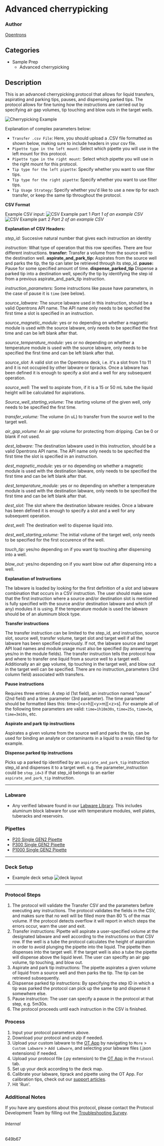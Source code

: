 # Advanced cherrypicking

### Author
[Opentrons](https://opentrons.com/)



## Categories
* Sample Prep
	* Advanced cherrypicking

## Description

This is an advanced cherrypicking protocol that allows for liquid transfers, aspirating and parking tips, pauses, and dispensing parked tips. The protocol allows for fine tuning how the instructions are carried out by specifying air gap volumes, tip touching and blow outs in the target wells.

![Cherrypicking Example](https://opentrons-protocol-library-website.s3.amazonaws.com/custom-README-images/cherrypicking/cherrypicking_example.png)

Explanation of complex parameters below:

* `Transfer .csv File`: Here, you should upload a .CSV file formatted as shown below, making sure to include headers in your csv file.
* `Pipette type in the left mount`: Select which pipette you will use in the left mount for this protocol.
* `Pipette type in the right mount`: Select which pipette you will use in the right mount for this protocol.
* `Tip type for the left pipette`: Specify whether you want to use filter tips.
* `Tip type for the right pipette`: Specify whether you want to use filter tips.
* `Tip Usage Strategy`: Specify whether you'd like to use a new tip for each transfer, or keep the same tip throughout the protocol.


**CSV Format**

Example CSV input:
![CSV Example part 1](https://opentrons-protocol-library-website.s3.amazonaws.com/custom-README-images/649b67/CSV_part1.png)
*Part 1 of an example CSV*
![CSV Example part 2](https://opentrons-protocol-library-website.s3.amazonaws.com/custom-README-images/649b67/CSV_part2.png)
*Part 2 of an example CSV*


**Explanation of CSV Headers:**

*step_id:* Succesive natural number that gives each instruction an identity

*instruction:* What type of operation that this row specifies. There are four different instructions. **transfer:** Transfer a volume from the source well to the destination well. **aspirate_and_park_tip:** Aspirates from the source well and parks the tip, the tip can later be retrieved through its step_id. **pause:** Pause for some specified amount of time. **dispense_parked_tip** Dispense a parked tip into a destination well, specify the tip by identifying the step id from a previous aspirate_and_park_tip instruction.

*instruction_parameters:* Some instructions like pause have parameters, in the case of pause it is `time` (see below).

*source_labware:* The source labware used in this instruction, should be a valid Opentrons API name. The API name only needs to be specified the first time a slot is specified in an instruction.

*source_magnetic_module:* yes or no depending on whether a magnetic module is used with the source labware, only needs to be specified the first time and can be left blank after that.

*source_temperature_module:* yes or no depending on whether a temperature module is used with the source labware, only needs to be specified the first time and can be left blank after that.

*source_slot:* A valid slot on the Opentrons deck, i.e. it's a slot from 1 to 11 and it is not occupied by other labware or tipracks. Once a labware has been defined it is enough to specify a slot and a well for any subsequent operation.

*source_well:* The well to aspirate from, if it is a 15 or 50 mL tube the liquid height will be calculated for aspirations.

*Source_well_starting_volume:* The starting volume of the given well, only needs to be specified the first time.

*transfer_volume:* The volume (in uL) to transfer from the source well to the target well.

*air_gap_volume:* An air gap volume for protecting from dripping. Can be 0 or blank if not used.

*dest_labware:* The destination labware used in this instruction, should be a valid Opentrons API name. The API name only needs to be specified the first time the slot is specified in an instruction.

*dest_magnetic_module:* yes or no depending on whether a magnetic module is used with the destination labware, only needs to be specified the first time and can be left blank after that.

*dest_temperature_module:* yes or no depending on whether a temperature module is used with the destination labware, only needs to be specified the first time and can be left blank after that.

*dest_slot:* The slot where the destination labware resides. Once a labware has been defined it is enough to specify a slot and a well for any subsequent operation.

*dest_well:* The destination well to dispense liquid into.

*dest_well_starting_volume:* The initial volume of the target well, only needs to be specified for the first occurence of the well.

*touch_tip:* yes/no depending on if you want tip touching after dispensing into a well.

*blow_out:* yes/no depending on if you want blow out after dispensing into a well.

**Explanation of Instructions**

The labware is loaded by looking for the first definition of a slot and labware combination that occurs in a CSV instruction. The user should make sure that the first instruction where a source and/or destination slot is mentioned is fully specified with the source and/or destination labware and which (if any) modules it is using. If the temperature module is used the labware should be of an aluminum block type.

**Transfer instructions**

The transfer instruction can be limited to the step_id, and instruction, source slot, source well, transfer volume, target slot and target well if all the labware has been specified previously. If not, the labware source and target API load names and module usage must also be specified (by answering yes/no in the module fields). The transfer instruction tells the protocol how and where to transfer one liquid from a source well to a target well. Additionally an air gap volume, tip touching in the target well, and blow out in the target well can be specified. There are no instruction_parameters (3rd column field) associated with transfers.

**Pause instructions**

Requires three entries: A step id (1st field), an instruction named "pause" (2nd field) and a time parameter (3rd parameter). The time parameter should be formatted likes this: time=[\<x>h][\<y>m][\<z>s]. For example all of the following time parameters are valid:
`time=1h10m30s`, `time=25s`, `time=5m`, `time=3m10s`, etc.

**Aspirate and park tip instructions**

Aspirates a given volume from the source well and parks the tip, can be used for binding an analyte or contaminants in a liquid to a resin filled tip for example.

**Dispense parked tip instructions**

Picks up a parked tip identified by an `aspirate_and_park_tip` instruction step_id and dispenses it to a target well. e.g. the parameter_instruction could be `step_id=3` if that step_id belongs to an earlier `aspirate_and_park_tip` instruction.

---

### Labware
* Any verified labware found in our [Labware Library](https://labware.opentrons.com/). This includes aluminum block labware for use with temperature modules, well plates, tuberacks and reservoirs.

### Pipettes
* [P20 Single GEN2 Pipette](https://opentrons.com/pipettes/)
* [P300 Single GEN2 Pipette](https://opentrons.com/pipettes/)
* [P1000 Single GEN2 Pipette](https://opentrons.com/pipettes/)

---

### Deck Setup
* Example deck setup
![deck layout](https://opentrons-protocol-library-website.s3.amazonaws.com/custom-README-images/cherrypicking/Screen+Shot+2021-04-29+at+3.10.02+PM.png)

---

### Protocol Steps
1. The protocol will validate the Transfer CSV and the parameters before executing any instructions. The protocol validates the fields in the CSV, and makes sure that no well will be filled more than 80 % of the max volume. If the protocol detects overflow it will report in which steps the errors occur, warn the user and exit.
2. Transfer instructions: Pipette will aspirate a user-specified volume at the designated labware and well according to the instructions on that CSV row. If the well is a tube the protocol calculates the height of aspiration in order to avoid plunging the pipette into the liquid. The pipette then dispenses into the target well. If the target well is also a tube the pipette will dispense above the liquid level. The user can specifty an air gap volume, tip touching, and blow out.
3. Aspirate and park tip instructions: The pipette aspirates a given volume of liquid from a source well and then parks the tip. The tip can be retrieved subsequently.
4. Dispsense parked tip instructions: By specifying the step ID in which a tip was parked the protocol can pick up the same tip and dispense it somewhere else.
5. Pause instruction: The user can specify a pause in the protocol at that step, e.g. 5m30s.
6. The protocol proceeds until each instruction in the CSV is finished.

### Process
1. Input your protocol parameters above.
2. Download your protocol and unzip if needed.
3. Upload your custom labware to the [OT App](https://opentrons.com/ot-app) by navigating to `More` > `Custom Labware` > `Add Labware`, and selecting your labware files (.json extensions) if needed.
4. Upload your protocol file (.py extension) to the [OT App](https://opentrons.com/ot-app) in the `Protocol` tab.
5. Set up your deck according to the deck map.
6. Calibrate your labware, tiprack and pipette using the OT App. For calibration tips, check out our [support articles](https://support.opentrons.com/en/collections/1559720-guide-for-getting-started-with-the-ot-2).
7. Hit 'Run'.

### Additional Notes
If you have any questions about this protocol, please contact the Protocol Development Team by filling out the [Troubleshooting Survey](https://protocol-troubleshooting.paperform.co/).

###### Internal
649b67
